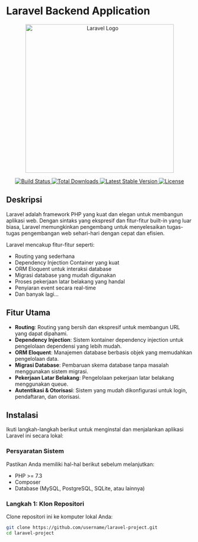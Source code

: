 # Laravel Backend Application

<p align="center">
    <a href="https://laravel.com" target="_blank">
        <img src="https://raw.githubusercontent.com/laravel/art/master/logo-lockup/5%20SVG/2%20CMYK/1%20Full%20Color/laravel-logolockup-cmyk-red.svg" width="400" alt="Laravel Logo">
    </a>
</p>

<p align="center">
    <a href="https://github.com/laravel/framework/actions">
        <img src="https://github.com/laravel/framework/workflows/tests/badge.svg" alt="Build Status">
    </a>
    <a href="https://packagist.org/packages/laravel/framework">
        <img src="https://img.shields.io/packagist/dt/laravel/framework" alt="Total Downloads">
    </a>
    <a href="https://packagist.org/packages/laravel/framework">
        <img src="https://img.shields.io/packagist/v/laravel/framework" alt="Latest Stable Version">
    </a>
    <a href="https://packagist.org/packages/laravel/framework">
        <img src="https://img.shields.io/packagist/l/laravel/framework" alt="License">
    </a>
</p>

## Deskripsi

Laravel adalah framework PHP yang kuat dan elegan untuk membangun aplikasi web. Dengan sintaks yang ekspresif dan fitur-fitur built-in yang luar biasa, Laravel memungkinkan pengembang untuk menyelesaikan tugas-tugas pengembangan web sehari-hari dengan cepat dan efisien.

Laravel mencakup fitur-fitur seperti:
- Routing yang sederhana
- Dependency Injection Container yang kuat
- ORM Eloquent untuk interaksi database
- Migrasi database yang mudah digunakan
- Proses pekerjaan latar belakang yang handal
- Penyiaran event secara real-time
- Dan banyak lagi...

## Fitur Utama
- **Routing**: Routing yang bersih dan ekspresif untuk membangun URL yang dapat dipahami.
- **Dependency Injection**: Sistem kontainer dependency injection untuk pengelolaan dependensi yang lebih mudah.
- **ORM Eloquent**: Manajemen database berbasis objek yang memudahkan pengelolaan data.
- **Migrasi Database**: Pembaruan skema database tanpa masalah menggunakan sistem migrasi.
- **Pekerjaan Latar Belakang**: Pengelolaan pekerjaan latar belakang menggunakan queue.
- **Autentikasi & Otorisasi**: Sistem yang mudah dikonfigurasi untuk login, pendaftaran, dan otorisasi.

## Instalasi

Ikuti langkah-langkah berikut untuk menginstal dan menjalankan aplikasi Laravel ini secara lokal:

### Persyaratan Sistem
Pastikan Anda memiliki hal-hal berikut sebelum melanjutkan:
- PHP >= 7.3
- Composer
- Database (MySQL, PostgreSQL, SQLite, atau lainnya)

### Langkah 1: Klon Repositori

Clone repositori ini ke komputer lokal Anda:

```bash
git clone https://github.com/username/laravel-project.git
cd laravel-project

